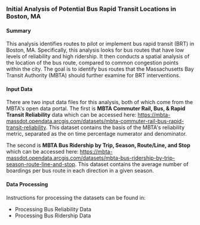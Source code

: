 ### Initial Analysis of Potential Bus Rapid Transit Locations in Boston, MA

#### Summary

This analysis identifies routes to pilot or implement bus rapid transit (BRT) in Boston, MA. Specifically, this analysis looks for bus routes that have low levels of reliability and high ridership. It then conducts a spatial analysis of the location of the bus route, compared to common congestion points within the city. The goal is to identify bus routes that the Massachusetts Bay Transit Authority (MBTA) should further examine for BRT interventions.

#### Input Data

There are two input data files for this analysis, both of which come from the MBTA's open data portal. The first is **MBTA Commuter Rail, Bus, & Rapid Transit Reliability** data which can be accessed here: https://mbta-massdot.opendata.arcgis.com/datasets/mbta-commuter-rail-bus-rapid-transit-reliability. This dataset contains the basis of the MBTA's reliability metric, separated as the on time percentage numerator and denominator.

The second is **MBTA Bus Ridership by Trip, Season, Route/Line, and Stop** which can be accessed here: https://mbta-massdot.opendata.arcgis.com/datasets/mbta-bus-ridership-by-trip-season-route-line-and-stop. This dataset contains the average number of boardings per bus route in each direction in a given season.

#### Data Processing

Instructions for processing the datasets can be found in:
- Processing Bus Reliability Data
- Processing Bus Ridership Data
